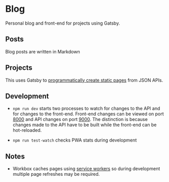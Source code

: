 # Blog

Personal blog and front-end for projects using Gatsby.

## Posts

Blog posts are written in Markdown

## Projects

This uses Gatsby to [programmatically create static pages][4] from JSON APIs.

## Development

- `npm run dev` starts two processes to watch for changes to the API and for changes to the front-end. Front-end changes can be viewed on port [8000][1] and API changes on port [9000][2]. The distinction is because changes made to the API have to be built while the front-end can be hot-reloaded.

- `npm run test-watch` checks PWA stats during development

## Notes

- Workbox caches pages using [service workers][3] so during development multiple page refreshes may be required.

[1]: http://localhost:8000
[2]: http://localhost:9000
[3]: https://www.gatsbyjs.org/packages/gatsby-plugin-offline/
[4]: https://www.gatsbyjs.org/tutorial/part-seven/
